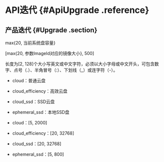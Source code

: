 # API迭代 {#ApiUpgrade .reference}

## 产品迭代 {#Upgrade .section}

max\{20, 当前系统盘容量\}

\[max\{20, 参数ImageId对应的镜像大小\}, 500\]

长度为\[2, 128\]个大小写英文或中文字符，必须以大小字母或中文开头，可包含数字、点号（.）、半角冒号（:）、下划线（\_）或连字符（-）。

-   cloud：普通云盘
-   cloud\_efficiency：高效云盘
-   cloud\_ssd：SSD云盘
-   ephemeral\_ssd：本地SSD盘

-   cloud：\[5, 2000\]
-   cloud\_efficiency：\[20, 32768\]
-   cloud\_ssd：\[20, 32768\]
-   ephemeral\_ssd：\[5, 800\]

